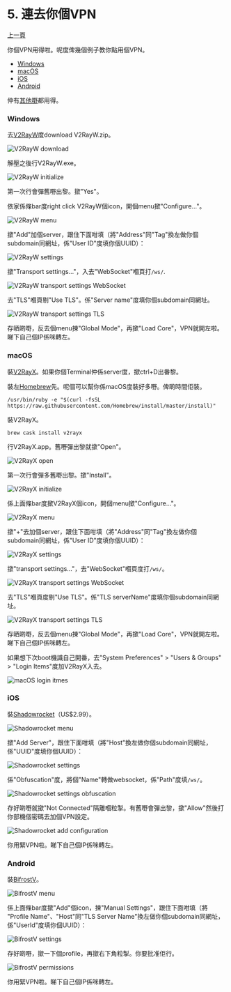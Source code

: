# 5. 連去你個VPN

[上一頁](./4.md)

你個VPN用得啦。呢度俾幾個例子教你點用個VPN。

- [Windows](#windows)
- [macOS](#macos)
- [iOS](#ios)
- [Android](#android)

仲有[其他嘢](https://www.v2ray.com/en/awesome/tools.html)都用得。

### Windows

去[V2RayW](https://github.com/Cenmrev/V2RayW/releases)度download V2RayW.zip。

![V2RayW download](../images/v2rayw-download.png)

解壓之後行V2RayW.exe。

![V2RayW initialize](../images/v2rayw-initialize.png)

第一次行會彈舊嘢出黎。撳"Yes"。

依家係條bar度right click V2RayW個icon，開個menu撳"Configure..."。

![V2RayW menu](../images/v2rayw-menu.png)

撳"Add"加個server，跟住下面咁填（將"Address"同"Tag"換左做你個subdomain同網址，係"User ID"度填你個UUID）：

![V2RayW settings](../images/v2rayw-settings.png)

撳"Transport settings..."，入去"WebSocket"嗰頁打`/ws/`.

![V2RayW transport settings WebSocket](../images/v2rayw-transport-settings-websocket.png)

去"TLS"嗰頁剔"Use TLS"。係"Server name"度填你個subdomain同網址。

![V2RayW transport settings TLS](../images/v2rayw-transport-settings-tls.png)

存晒啲嘢，反去個menu揀"Global Mode"，再撳"Load Core"，VPN就開左啦。睇下自己個IP係咪轉左。

### macOS

裝[V2RayX](https://github.com/Cenmrev/V2RayX)。如果你個Terminal仲係server度，撳ctrl+D出番黎。

裝左[Homebrew](https://brew.sh/)先。呢個可以幫你係macOS度裝好多嘢。俾啲時間佢裝。

```
/usr/bin/ruby -e "$(curl -fsSL https://raw.githubusercontent.com/Homebrew/install/master/install)"
```

裝V2RayX。

```
brew cask install v2rayx
```

行V2RayX.app。舊嘢彈出黎就撳"Open"。

![V2RayX open](../images/v2rayx-open.png)

第一次行會彈多舊嘢出黎。撳"Install"。

![V2RayX initialize](../images/v2rayx-initialize.png)

係上面條bar度撳V2RayX個icon，開個menu撳"Configure..."。

![V2RayX menu](../images/v2rayx-menu.png)

撳"+"去加個server，跟住下面咁填（將"Address"同"Tag"換左做你個subdomain同網址，係"User ID"度填你個UUID）：

![V2RayX settings](../images/v2rayx-settings.png)

撳"transport settings..."，去"WebSocket"嗰頁度打`/ws/`。

![V2RayX transport settings WebSocket](../images/v2rayx-transport-settings-websocket.png)

去"TLS"嗰頁度剔"Use TLS"。係"TLS serverName"度填你個subdomain同網址。

![V2RayX transport settings TLS](../images/v2rayx-transport-settings-tls.png)

存晒啲嘢，反去個menu揀"Global Mode"，再撳"Load Core"，VPN就開左啦。睇下自己個IP係咪轉左。

如果想下次boot機識自己開番，去"System Preferences" > "Users & Groups" > "Login Items"度加V2RayX入去。

![macOS login itmes](../images/macos-login-items.png)

### iOS

裝[Shadowrocket](https://apps.apple.com/us/app/shadowrocket/id932747118)（US$2.99）。

![Shadowrocket menu](../images/shadowrocket-menu.jpeg)

撳"Add Server"，跟住下面咁填（將"Host"換左做你個subdomain同網址，係"UUID"度填你個UUID）：

![Shadowrocket settings](../images/shadowrocket-settings.jpeg)

係"Obfuscation"度，將個"Name"轉做websocket，係"Path"度填`/ws/`。

![Shadowrocket settings obfuscation](../images/shadowrocket-settings-obfuscation.jpeg)

存好啲嘢就撳"Not Connected"隔離嗰粒掣。有舊嘢會彈出黎，撳"Allow"然後打你部機個密碼去加個VPN設定。

![Shadowrocket add configuration](../images/shadowrocket-add-configuration.jpeg)

你用緊VPN啦。睇下自己個IP係咪轉左。

### Android

裝[BifrostV](https://play.google.com/store/apps/details?id=com.github.dawndiy.bifrostv)。

![BifrostV menu](../images/bifrostv-menu.png)

係上面條bar度撳"Add"個icon，揀"Manual Settings"，跟住下面咁填（將 "Profile Name"、"Host"同"TLS Server Name"換左做你個subdomain同網址，係"UserId"度填你個UUID）：

![BifrostV settings](../images/bifrostv-settings.png)

存好啲嘢，撳一下個profile，再撳右下角粒掣。你要批准佢行。

![BifrostV permissions](../images/bifrostv-permissions.png)

你用緊VPN啦。睇下自己個IP係咪轉左。